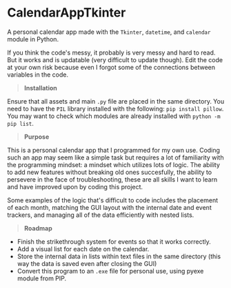 # CalendarAppTkinter
A personal calendar app made with the `Tkinter`, `datetime`, and `calendar` module in Python. 

If you think the code's messy, it probably is very messy and hard to read. But it works and is updatable (very difficult to update though). Edit the code at your own risk because even I forgot some of the connections between variables in the code. 

> **Installation**

Ensure that all assets and main `.py` file are placed in the same directory. You need to have the `PIL` library installed with the following: `pip install pillow`. You may want to check which modules are already installed with `python -m pip list`. 

> **Purpose**

This is a personal calendar app that I programmed for my own use. Coding such an app may seem like a simple task but requires a lot of familiarity with the programming mindset: a mindset which utilizes lots of logic. The ability to add new features without breaking old ones succesfully, the ability to persevere in the face of troubleshooting, these are all skills I want to learn and have improved upon by coding this project. 

Some examples of the logic that's difficult to code includes the placement of each month, matching the GUI layout with the internal date and event trackers, and managing all of the data efficiently with nested lists. 

> **Roadmap**

 - Finish the strikethrough system for events so that it works correctly.
 - Add a visual list for each date on the calendar.
 - Store the internal data in lists within text files in the same directory (this way the data is saved even after closing the GUI)
 - Convert this program to an `.exe` file for personal use, using pyexe module from PIP. 
